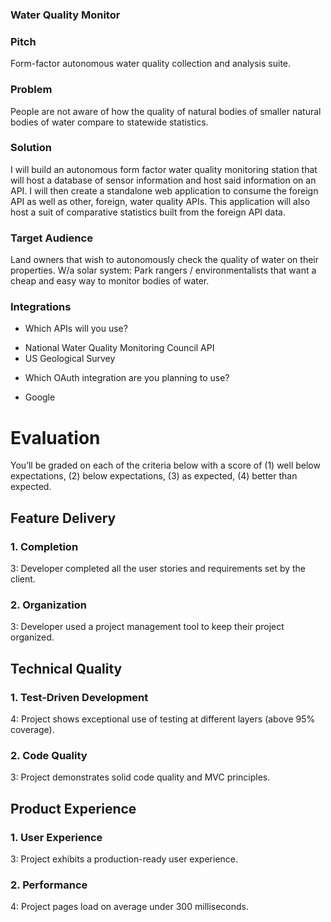 ### Water Quality Monitor

### Pitch

Form-factor autonomous water quality collection and analysis suite.

### Problem

People are not aware of how the quality of natural bodies of smaller natural bodies of water compare to statewide statistics.

### Solution

I will build an autonomous form factor water quality monitoring station that will host a database of sensor information and host said information on an API. I will then create a standalone web application to consume the foreign API as well as other, foreign, water quality APIs. This application will also host a suit of comparative statistics built from the foreign API data.

### Target Audience

Land owners that wish to autonomously check the quality of water on their properties. W/a solar system: Park rangers / environmentalists that want a cheap and easy way to monitor bodies of water.


### Integrations

* Which APIs will you use?
-   National Water Quality Monitoring Council API
-   US Geological Survey

* Which OAuth integration are you planning to use?
- Google


# Evaluation

You’ll be graded on each of the criteria below with a score of (1) well below expectations, (2) below expectations, (3) as expected, (4) better than expected.

## Feature Delivery

### 1. Completion

3: Developer completed all the user stories and requirements set by the client.

### 2. Organization

3: Developer used a project management tool to keep their project organized.

## Technical Quality

### 1. Test-Driven Development

4: Project shows exceptional use of testing at different layers (above 95% coverage).

### 2. Code Quality

3: Project demonstrates solid code quality and MVC principles.

## Product Experience

### 1. User Experience

3: Project exhibits a production-ready user experience.

### 2. Performance

4: Project pages load on average under 300 milliseconds.
